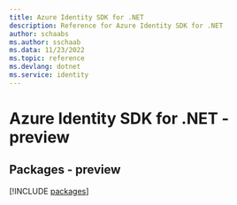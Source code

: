 ```yaml
---
title: Azure Identity SDK for .NET
description: Reference for Azure Identity SDK for .NET
author: schaabs
ms.author: sschaab
ms.data: 11/23/2022
ms.topic: reference
ms.devlang: dotnet
ms.service: identity
---
```

# Azure Identity SDK for .NET - preview
## Packages - preview
[!INCLUDE [packages](identity-index.md)]
